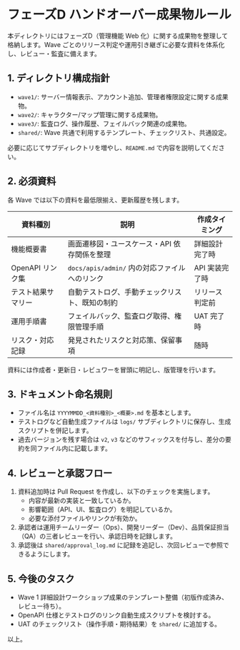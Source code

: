 # フェーズD ハンドオーバー成果物ルール

本ディレクトリにはフェーズD（管理機能 Web 化）に関する成果物を整理して格納します。Wave ごとのリリース判定や運用引き継ぎに必要な資料を体系化し、レビュー・監査に備えます。

## 1. ディレクトリ構成指針
- `wave1/`: サーバー情報表示、アカウント追加、管理者権限設定に関する成果物。
- `wave2/`: キャラクター/マップ管理に関する成果物。
- `wave3/`: 監査ログ、操作履歴、フェイルバック関連の成果物。
- `shared/`: Wave 共通で利用するテンプレート、チェックリスト、共通設定。

必要に応じてサブディレクトリを増やし、`README.md` で内容を説明してください。

## 2. 必須資料
各 Wave では以下の資料を最低限揃え、更新履歴を残します。

| 資料種別 | 説明 | 作成タイミング |
| --- | --- | --- |
| 機能概要書 | 画面遷移図・ユースケース・API 依存関係を整理 | 詳細設計完了時 |
| OpenAPI リンク集 | `docs/apis/admin/` 内の対応ファイルへのリンク | API 実装完了時 |
| テスト結果サマリー | 自動テストログ、手動チェックリスト、既知の制約 | リリース判定前 |
| 運用手順書 | フェイルバック、監査ログ取得、権限管理手順 | UAT 完了時 |
| リスク・対応記録 | 発見されたリスクと対応策、保留事項 | 随時 |

資料には作成者・更新日・レビュワーを冒頭に明記し、版管理を行います。

## 3. ドキュメント命名規則
- ファイル名は `YYYYMMDD_<資料種別>_<概要>.md` を基本とします。
- テストログなど自動生成ファイルは `logs/` サブディレクトリに保存し、生成スクリプトを併記します。
- 過去バージョンを残す場合は `v2`, `v3` などのサフィックスを付与し、差分の要約を同ファイル内に記載します。

## 4. レビューと承認フロー
1. 資料追加時は Pull Request を作成し、以下のチェックを実施します。
   - 内容が最新の実装と一致しているか。
   - 影響範囲（API、UI、監査ログ）を明記しているか。
   - 必要な添付ファイルやリンクが有効か。
2. 承認者は運用チームリーダー（Ops）、開発リーダー（Dev）、品質保証担当（QA）の三者レビューを行い、承認日時を記録します。
3. 承認後は `shared/approval_log.md` に記録を追記し、次回レビューで参照できるようにします。

## 5. 今後のタスク
- Wave 1 詳細設計ワークショップ成果のテンプレート整備（初版作成済み、レビュー待ち）。
- OpenAPI 仕様とテストログのリンク自動生成スクリプトを検討する。
- UAT のチェックリスト（操作手順・期待結果）を `shared/` に追加する。

以上。

